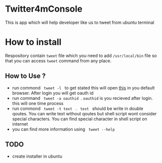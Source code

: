 Twitter4mConsole
================

This is app which will help developer like us to tweet from ubuntu terminal 

<h1>How to install</h1>
Respository contain <code>tweet</code> file which you need to add <code>/usr/local/bin</code> file so that you can access <code>tweet</code> command from any place.

<h2>How to Use ? </h2>

<ul>
    <li>
        run commond <code> tweet -l </code> to get stated 
        this will open <a href="http://consoletweet.herokuapp.com/">this</a> in you default browser. After login you 
        will get oauth id
    </li> 
    <li>
       run command <code> tweet -a oauthid </code>. <code>oauthid</code> is you recieved after login. this will one time
       process 
    </li>
    <li> 
       run commond <code> tweet -t text </code> . <code> text </code> should be write in double qoutes. You can write 
       text without qoutes but shell script wont consider special characters. You can find special character in shell 
       script on internet
    </li>
    <li> 
        you can find more information using <code> tweet --help </code> 
    </li>
</ul>

<h2>TODO</h2>
<ul>
   <li>
       create installer in ubuntu
   </li>  
</ul>
